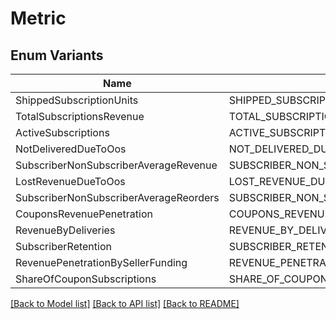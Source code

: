 # Metric

## Enum Variants

| Name | Value |
|---- | -----|
| ShippedSubscriptionUnits | SHIPPED_SUBSCRIPTION_UNITS |
| TotalSubscriptionsRevenue | TOTAL_SUBSCRIPTIONS_REVENUE |
| ActiveSubscriptions | ACTIVE_SUBSCRIPTIONS |
| NotDeliveredDueToOos | NOT_DELIVERED_DUE_TO_OOS |
| SubscriberNonSubscriberAverageRevenue | SUBSCRIBER_NON_SUBSCRIBER_AVERAGE_REVENUE |
| LostRevenueDueToOos | LOST_REVENUE_DUE_TO_OOS |
| SubscriberNonSubscriberAverageReorders | SUBSCRIBER_NON_SUBSCRIBER_AVERAGE_REORDERS |
| CouponsRevenuePenetration | COUPONS_REVENUE_PENETRATION |
| RevenueByDeliveries | REVENUE_BY_DELIVERIES |
| SubscriberRetention | SUBSCRIBER_RETENTION |
| RevenuePenetrationBySellerFunding | REVENUE_PENETRATION_BY_SELLER_FUNDING |
| ShareOfCouponSubscriptions | SHARE_OF_COUPON_SUBSCRIPTIONS |


[[Back to Model list]](../README.md#documentation-for-models) [[Back to API list]](../README.md#documentation-for-api-endpoints) [[Back to README]](../README.md)


